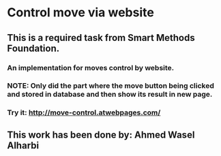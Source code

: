 # Control move via website

## This is a required task from Smart Methods Foundation.

### An implementation for moves control by website.
### NOTE: Only did the part where the move button being clicked and stored in database and then show its result in new page.

### Try it: http://move-control.atwebpages.com/

## This work has been done by: Ahmed Wasel Alharbi

